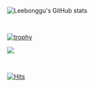 ![Leebonggu's GitHub stats](https://github-readme-stats.vercel.app/api?username=Leebonggu&show_icons=true)

<br />

[![trophy](https://github-profile-trophy.vercel.app/?username=Leebonggu&theme=dark&column=7)](https://github.com/ryo-ma/github-profile-trophy)

<a href="https://opgc.me/#/users/leebonggu" target="_blank"><img src="https://api.opgc.me/githubs/users/leebonggu/tag/?theme=basic" /></a>

<br/>

[![Hits](https://hits.seeyoufarm.com/api/count/incr/badge.svg?url=https%3A%2F%2Fgithub.com%2FLeebonggu&count_bg=%2334B8B7&title_bg=%234E6D6E&icon=&icon_color=%23E7E7E7&title=hits&edge_flat=false)](https://hits.seeyoufarm.com)

